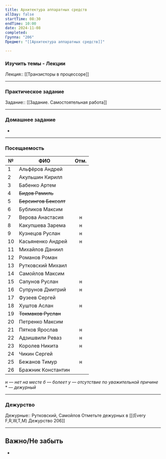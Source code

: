 ```yaml
---
title: Архитектура аппаратных средств
allDay: false
startTime: 08:30
endTime: 10:00
date: 2024-11-08
completed: 
Группа: "206"
Предмет: "[[Архитектура аппаратных средств]]"

---
```

### Изучить темы - Лекции

Лекция:: [[Транзисторы в процессоре]]

---
### Практическое задание

Задание:: [[Задание. Самостоятельная работа]]

---
### Домашнее задание

- 

---
### Посещаемость

| №   | ФИО                   | Отм. |
| --- | --------------------- | :--: |
| 1   | Альфёров Андрей       |      |
| 2   | Акульшин Кирилл       |      |
| 3   | Бабенко Артем         |      |
| 4   | ~~Бидов Рамиль~~      |      |
| 5   | ~~Берсингов Бексолт~~ |      |
| 6   | Бубликов Максим       |      |
| 7   | Верова Анастасия      |  н   |
| 8   | Какупшева Зарема      |  н   |
| 9   | Кузнецов Руслан       |  н   |
| 10  | Касьяненко Андрей     |  н   |
| 11  | Михайлов Даниил       |      |
| 12  | Романов Роман         |      |
| 13  | Рутковский Михаил     |      |
| 14  | Самойлов Максим       |      |
| 15  | Сапунов Руслан        |  н   |
| 16  | Супрунов Дмитрий      |  н   |
| 17  | Фузеев Сергей         |      |
| 18  | Хуштов Аслан          |  н   |
| 19  | ~~Токмаков Руслан~~   |      |
| 20  | Петренко Максим       |      |
| 21  | Пятков Ярослав        |  н   |
| 22  | Адзишвили Реваз       |  н   |
| 23  | Королев Никита        |  н   |
| 24  | Чикин Сергей          |      |
| 25  | Бежанов Тимур         |  н   |
| 26  | Бражник Константин    |      |
*н — нет на месте
б — болеет
у — отсутствие по уважительной причине*
\* — *дежурный*

---
### Дежурство

Дежурные::  Рутковский, Самойлов
Отметьте дежурных в [[(Every F,R,W,T,M) Дежурство 206]]

---
## Важно/Не забыть

- 